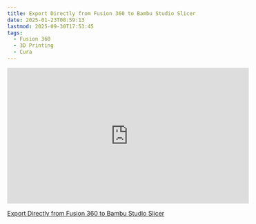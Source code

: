 ```yaml
---
title: Export Directly from Fusion 360 to Bambu Studio Slicer
date: 2025-01-23T08:59:13
lastmod: 2025-09-30T17:53:45
tags:
  - Fusion 360
  - 3D Printing
  - Cura
---
```


<div class="iframe-16-9-container">
<iframe class="youTubeIframe" width="560" height="315" src="https://www.youtube.com/embed/IQRAddzsP8U?rel=0" title="YouTube video player" frameborder="0" allow="accelerometer; autoplay; clipboard-write; encrypted-media; gyroscope; picture-in-picture; web-share" referrerpolicy="strict-origin-when-cross-origin" allowfullscreen></iframe>
</div>

[Export Directly from Fusion 360 to Bambu Studio Slicer](https://youtu.be/IQRAddzsP8U)
